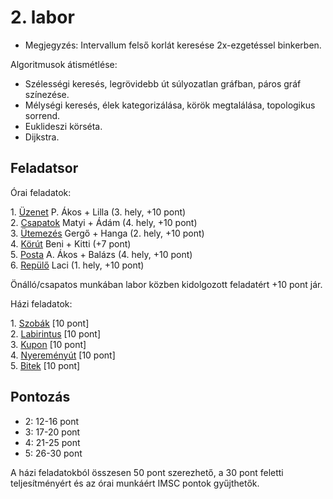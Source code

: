 # 2\. labor

- Megjegyzés: Intervallum felső korlát keresése 2x-ezgetéssel binkerben.

Algoritmusok átismétlése:

- Szélességi keresés, legrövidebb út súlyozatlan gráfban, páros gráf színezése.
- Mélységi keresés, élek kategorizálása, körök megtalálása, topologikus sorrend.
- Euklideszi körséta.
- Dijkstra.

## Feladatsor

Órai feladatok:

1\. [Üzenet](./ora1-uzenet/) P. Ákos + Lilla (3. hely, +10 pont)  
2\. [Csapatok](./ora2-csapatok/) Matyi + Ádám (4. hely, +10 pont)  
3\. [Ütemezés](./ora3-utemezes/) Gergő + Hanga (2. hely, +10 pont)  
4\. [Körút](./ora4-korut/) Beni + Kitti (+7 pont)  
5\. [Posta](./ora5-posta/) A. Ákos + Balázs (4. hely, +10 pont)  
6\. [Repülő](./ora6-repulo/) Laci (1. hely, +10 pont)  

Önálló/csapatos munkában labor közben kidolgozott feladatért +10 pont jár.

Házi feladatok:

1\. [Szobák](./hf1-szobak/) [10 pont]  
2\. [Labirintus](./hf2-labirintus/) [10 pont]  
3\. [Kupon](./hf3-kupon/) [10 pont]  
4\. [Nyereményút](./hf4-nyeremenyut/) [10 pont]  
5\. [Bitek](./hf5-bitek/)  [10 pont]

## Pontozás

- 2: 12-16 pont
- 3: 17-20 pont
- 4: 21-25 pont
- 5: 26-30 pont

A házi feladatokból összesen 50 pont szerezhető, a 30 pont feletti teljesítményért és az órai munkáért IMSC pontok gyűjthetők.

